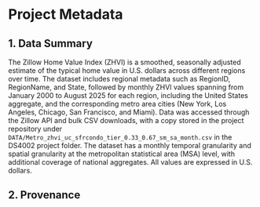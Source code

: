 # Project Metadata

## 1. Data Summary
The Zillow Home Value Index (ZHVI) is a smoothed, seasonally adjusted estimate of the typical home value in U.S. dollars across different regions over time. The dataset includes regional metadata such as RegionID, RegionName, and State, followed by monthly ZHVI values spanning from January 2000 to August 2025 for each region, including the United States aggregate, and the corresponding metro area cities (New York, Los Angeles, Chicago, San Francisco, and Miami). Data was accessed through the Zillow API and bulk CSV downloads, with a copy stored in the project repository under `DATA/Metro_zhvi_uc_sfrcondo_tier_0.33_0.67_sm_sa_month.csv` in the DS4002 project folder. The dataset has a monthly temporal granularity and spatial granularity at the metropolitan statistical area (MSA) level, with additional coverage of national aggregates. All values are expressed in U.S. dollars.

## 2. Provenance
